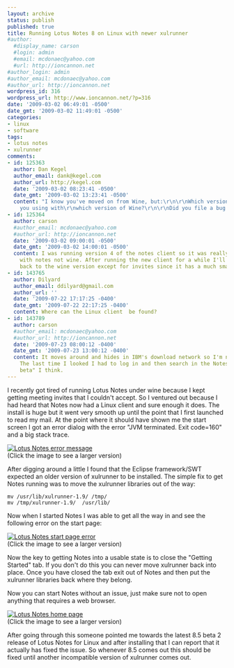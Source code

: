 ```yaml
---
layout: archive
status: publish
published: true
title: Running Lotus Notes 8 on Linux with newer xulrunner
#author:
  #display_name: carson
  #login: admin
  #email: mcdonaec@yahoo.com
  #url: http://ioncannon.net
#author_login: admin
#author_email: mcdonaec@yahoo.com
#author_url: http://ioncannon.net
wordpress_id: 316
wordpress_url: http://www.ioncannon.net/?p=316
date: '2009-03-02 06:49:01 -0500'
date_gmt: '2009-03-02 11:49:01 -0500'
categories:
- linux
- software
tags:
- lotus notes
- xulrunner
comments:
- id: 125363
  author: Dan Kegel
  author_email: dank@kegel.com
  author_url: http://kegel.com
  date: '2009-03-02 08:23:41 -0500'
  date_gmt: '2009-03-02 13:23:41 -0500'
  content: "I know you've moved on from Wine, but:\r\n\r\nWhich version of Notes were
    you using with\r\nwhich version of Wine?\r\n\r\nDid you file a bug with Wine?"
- id: 125364
  author: carson
  #author_email: mcdonaec@yahoo.com
  #author_url: http://ioncannon.net
  date: '2009-03-02 09:00:01 -0500'
  date_gmt: '2009-03-02 14:00:01 -0500'
  content: I was running version 4 of the notes client so it was really only an issue
    with notes not wine. After running the new client for a while I'll probably move
    back to the wine version except for invites since it has a much smaller footprint.
- id: 143765
  author: Dilyard
  author_email: ddilyard@gmail.com
  author_url: ''
  date: '2009-07-22 17:17:25 -0400'
  date_gmt: '2009-07-22 22:17:25 -0400'
  content: Where can the Linux client  be found?
- id: 143789
  author: carson
  #author_email: mcdonaec@yahoo.com
  #author_url: http://ioncannon.net
  date: '2009-07-23 08:00:12 -0400'
  date_gmt: '2009-07-23 13:00:12 -0400'
  content: It moves around and hides in IBM's download network so I'm not sure anymore.
    The last time I looked I had to log in and then search in the Notes area for "Linux
    beta" I think.
---
```

I recently got tired of running Lotus Notes under wine because I kept getting meeting invites that I couldn't accept. So I ventured out because I had heard that Notes now had a Linux client and sure enough it does. The install is huge but it went very smooth up until the point that I first launched to read my mail. At the point where it should have shown me the start screen I got an error dialog with the error "JVM terminated. Exit code=160" and a big stack trace. 

<a href="/assets/img/notes8linux/Screenshot-IBM_Lotus_Notes.png"><img title="Lotus Notes error message" alt="Lotus Notes error message" src="/assets/img/notes8linux/Screenshot-IBM_Lotus_Notes_small.png"/></a><br/>(Click the image to see a larger version)<br/>

After digging around a little I found that the Eclipse framework/SWT expected an older version of xulrunner to be installed. The simple fix to get Notes running was to move the xulrunner libraries out of the way:

```
mv /usr/lib/xulrunner-1.9/ /tmp/
mv /tmp/xulrunner-1.9/  /usr/lib/
```
Now when I started Notes I was able to get all the way in and see the following error on the start page:

<a href="/assets/img/notes8linux/Screenshot-Getting_Started_-_IBM_Lotus_Notes_.png"><img title="Lotus Notes start page error" alt="Lotus Notes start page error" src="/assets/img/notes8linux/Screenshot-Getting_Started_-_IBM_Lotus_Notes__small.png"/></a><br/>(Click the image to see a larger version)<br/>

Now the key to getting Notes into a usable state is to close the "Getting Started" tab. If you don't do this you can never move xulrunner back into place. Once you have closed the tab exit out of Notes and then put the xulrunner libraries back where they belong.

Now you can start Notes without an issue, just make sure not to open anything that requires a web browser.

<a href="/assets/img/notes8linux/Screenshot-Home_-_IBM_Lotus_Notes_.png"><img title="Lotus Notes home page" alt="Lotus Notes home page" src="/assets/img/notes8linux/Screenshot-Home_-_IBM_Lotus_Notes__small.png"/></a><br/>(Click the image to see a larger version)<br/>

After going through this someone pointed me towards the latest 8.5 beta 2 release of Lotus Notes for Linux and after installing that I can report that it actually has fixed the issue. So whenever 8.5 comes out this should be fixed until another incompatible version of xulrunner comes out.

